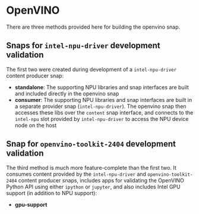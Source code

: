 # OpenVINO

There are three methods provided here for building the openvino snap. 

## Snaps for `intel-npu-driver` development validation

The first two were created during development of a `intel-npu-driver` content producer snap:

- **standalone**: The supporting NPU libraries and snap interfaces are built and included directly in the openvino snap
- **consumer**: The supporting NPU libraries and snap interfaces are built in a separate provider snap (`intel-npu-driver`). The openvino snap then accesses these libs over the `content` snap interface, and connects to the `intel-npu` slot provided by `intel-npu-driver` to access the NPU device node on the host

## Snap for `openvino-toolkit-2404` development validation

The third method is much more feature-complete than the first two. It consumes content provided by the `intel-npu-driver` and `openvino-toolkit-2404` content producer snaps, includes apps for validating the OpenVINO Python API using either `ipython` or `jupyter`, and also includes Intel GPU support (in addition to NPU support):

- **gpu-support**
